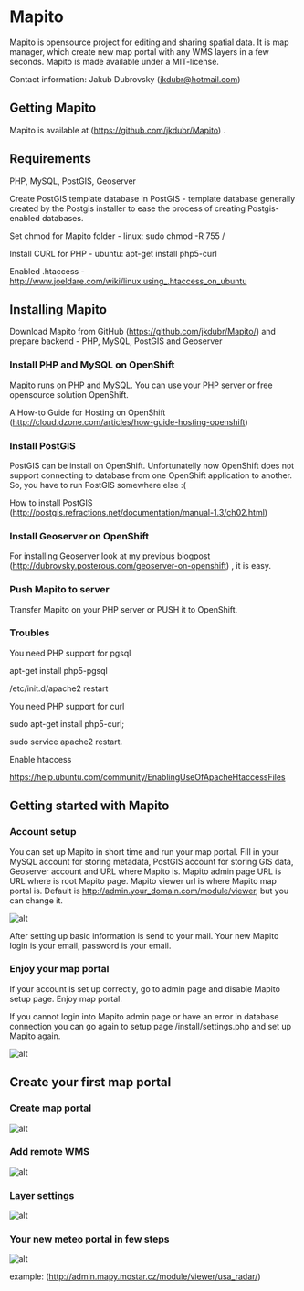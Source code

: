 # Mapito

Mapito is opensource project for editing and sharing spatial data. It is map manager, which create new map portal with any WMS layers in a few seconds.
Mapito is made available under a MIT-license.

Contact information: Jakub Dubrovsky (jkdubr@hotmail.com)


## Getting Mapito

Mapito is available at (https://github.com/jkdubr/Mapito) .

## Requirements

PHP, MySQL, PostGIS, Geoserver


Create PostGIS template database in PostGIS - template database generally created by the Postgis installer to ease the process of  creating Postgis-enabled databases.

Set chmod for Mapito folder - linux: sudo chmod -R 755 /

Install CURL for PHP - ubuntu: apt-get install php5-curl

Enabled .htaccess - http://www.joeldare.com/wiki/linux:using_.htaccess_on_ubuntu



## Installing Mapito

Download Mapito from GitHub (https://github.com/jkdubr/Mapito/) and prepare backend - PHP, MySQL, PostGIS and Geoserver

### Install PHP and MySQL on OpenShift
Mapito runs on PHP and MySQL. You can use your PHP server or free opensource solution OpenShift.

A How-to Guide for Hosting on OpenShift (http://cloud.dzone.com/articles/how-guide-hosting-openshift)

### Install PostGIS
PostGIS can be install on OpenShift. Unfortunatelly now OpenShift does not support connecting to database from one OpenShift application to another. So, you have to run PostGIS somewhere else :(

How to install PostGIS (http://postgis.refractions.net/documentation/manual-1.3/ch02.html)

### Install Geoserver on OpenShift
For installing Geoserver look at my previous blogpost (http://dubrovsky.posterous.com/geoserver-on-openshift) , it is easy.

### Push Mapito to server

Transfer Mapito on your PHP server or PUSH it to OpenShift.

### Troubles

You need PHP support for pgsql

apt-get install php5-pgsql

/etc/init.d/apache2 restart


You need PHP support for curl

sudo apt-get install php5-curl; 

sudo service apache2 restart. 


Enable htaccess

https://help.ubuntu.com/community/EnablingUseOfApacheHtaccessFiles


## Getting started with Mapito

### Account setup

You can set up Mapito in short time and run your map portal. Fill in your MySQL account for storing metadata, PostGIS account for storing GIS data, Geoserver account and URL where Mapito is. Mapito admin page URL is URL where is root Mapito page. Mapito viewer url is where Mapito map portal is. Default is http://admin.your_domain.com/module/viewer, but you can change it.

![alt](https://public.sn2.livefilestore.com/y1p-AgzKs3qub4iWtxRbfVptGHu5coVxRYaGyFNgNPtcKq8DLTkZPDCLyVFVL84L4eVL6CdmbQGCjcRV8RG7ZuW1w/settings.png?psid=1)

After setting up basic information is send to your mail. Your new Mapito login is your email, password is your email. 

### Enjoy your map portal
If your account is set up correctly, go to admin page and disable Mapito setup page. Enjoy map portal.  

If you cannot login into Mapito admin page or have an error in database connection you can go again to setup page /install/settings.php and set up Mapito again.  

![alt](https://public.sn2.livefilestore.com/y1pX5_CiWXrj_9hOT7IYo9ZNhSufRCTgJkP1QBorRnaJnoyKfodJs2EbciMCV8BVlItHGbOZx25CCsbDFQQaik8jw/map.png?psid=1)


## Create your first map portal

### Create map portal

![alt](https://public.sn2.livefilestore.com/y1prtplwo0v1Xkzl7dTln8YLfsahEFpts55nMKQBuzuDS-XilyZLSNkR-v5WSA1wsGw3HXyQR4Nshkx3d_XwybO9w/3_planSetting.PNG?psid=1)

### Add remote WMS

![alt](https://public.sn2.livefilestore.com/y1pHvpPZuJNxKmrS3PG3DoipYs2hKDi2lCkaNLvuW8-3BtDhlGLnEiiDenQfE63rw8Z7zx-QyE8MOM7d-rIogBf4w/remote%20WMS.png?psid=1)

### Layer settings

![alt](https://public.sn2.livefilestore.com/y1p-C7oq3YQ3TJIOxWrX4mqkX9eWih2hFSyvbdjVh6y_aPd0sBM3vVuru61WJvKr8Qo4EpQvqnQuiQpClQ4_cCEfA/6_WMS_layerSetting.png?psid=1)

### Your new meteo portal in few steps

![alt](https://public.sn2.livefilestore.com/y1pEmU2TOtR3PorW7_FJnADevcl1t-ZX3kS0ofvnWC-8-duTup-r318P9nzwXNyTsAvW7VECH0GjPTOaLgd8t6XsA/7_metheoMap.PNG?psid=1)

example: (http://admin.mapy.mostar.cz/module/viewer/usa_radar/)


